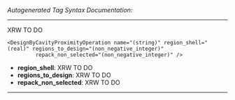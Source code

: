 _Autogenerated Tag Syntax Documentation:_

---
XRW TO DO

```
<DesignByCavityProximityOperation name="(string)" region_shell="(real)" regions_to_design="(non_negative_integer)"
         repack_non_selected="(non_negative_integer)" />
```

-   **region_shell**: XRW TO DO
-   **regions_to_design**: XRW TO DO
-   **repack_non_selected**: XRW TO DO

---
